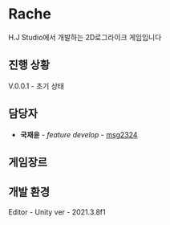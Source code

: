 # Rache
H.J Studio에서 개발하는 2D로그라이크 게임입니다

## 진행 상황

V.0.0.1 - 초기 상태

## 담당자

-   **국재윤** - _feature develop_ - [msg2324](https://github.com/igiza1213)

## 게임장르

## 개발 환경

Editor - Unity
ver - 2021.3.8f1
